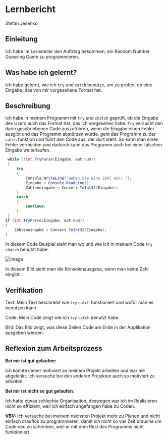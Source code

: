 # Lernbericht
Stefan Jesenko
## Einleitung
Ich habe im Lernatelier den Auftrtag bekommen, ein Random Number Guessing Game zu programmieren.
## Was habe ich gelernt?
Ich habe gelernt, wie ich `try` und `catch` benutze, um zu prüfen, ob eine Eingabe, das von mir vorgesehene Format hat.
## Beschreibung
Ich habe in meinem Programm mit `try` und `chatch` geprüft, ob die Eingabe des Users auch das Format hat, das ich vorgesehen habe.
`Try` versucht den darin geschriebenen Code auszuführen, wenn die Eingabe einen Fehler ausgibt und das Programm abstürzen würde,
geht das Programm zu der `catch` funktion und führt den Code aus, der dort steht. So kann man einen Fehler vermeiden und dadurch kann das Programm auch bei einer falschen Eingabe weiterlaufen.

```c#
 while (!int.TryParse(Eingabe, out num))
 {
     try
     {
         Console.WriteLine("Geben Sie eine Zahl ein: ");
         Eingabe = Console.ReadLine();
         Zahleneingabe = Convert.ToInt32(Eingabe);
     }
     catch
     {
         continue;
     }
 }
if (int.TryParse(Eingabe, out num))
{
    Zahleneingabe = Convert.ToInt32(Eingabe);
}
```
In diesem Code Beispiel sieht man wo und wie ich in meinem Code `try` `chatch` benutzt habe.


![image](https://user-images.githubusercontent.com/110892250/189840167-9623d0d2-d71a-497e-bca9-cfcc80a3b6cb.png)

In diesem Bild sieht man die Konsolenausgabe, wenn man keine Zahl eingibt.

## Verifikation
Text: Mein Text beschreibt wie `try` `catch` funktioniert und wofür man es benutzen kann

Code: Mein Code zeigt wie ich `try` `catch` benutzt habe.

Bild: Das Bild zeigt, was diese Zeilen Code am Ende in der Applikation ausgeben werden.

## Reflexion zum Arbeitsprozess
**Bei mir ist gut gelaufen:**

Ich konnte immer motiviert an meinem Projekt arbeiten und war nie abgelenkt.
Ich versuche bei den anderen Projekten auch so motiviert zu arbeiten.

**Bei mir ist nicht so gut gelaufen:**

Ich hatte etwas schlechte Organisation, deswegen war ich im Realisieren nicht so effizient, weil ich einfach angefangen habe zu Coden.

**VBV:**
Ich versuche bei meinem nächsten Projekt mehr zu Planen und nicht einfach drauflos zu programmieren, damit ich nicht so viel Zeit brauche um Code neu zu schreiben, weil er mit dem Rest des Programms nicht funktioniert.


 
